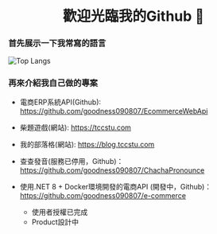 <h1 align='center'>歡迎光臨我的Github 👋</h1>

### 首先展示一下我常寫的語言

![Top Langs](https://github-readme-stats.vercel.app/api/top-langs/?username=goodness090807&size_weight=0.5&count_weight=0.5&layout=compact&theme=dark)

### 再來介紹我自己做的專案

* 電商ERP系統API(Github): https://github.com/goodness090807/EcommerceWebApi

* 柴題遊戲(網站): https://tccstu.com

* 我的部落格(網站): https://blog.tccstu.com

* 查查發音(服務已停用，Github)： https://github.com/goodness090807/ChachaPronounce

* 使用.NET 8 + Docker環境開發的電商API (開發中，Github)： https://github.com/goodness090807/e-commerce
    * 使用者授權已完成
    * Product設計中
